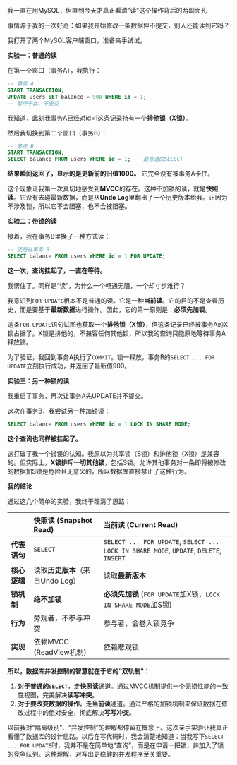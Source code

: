 我一直在用MySQL，但直到今天才真正看清“读”这个操作背后的两副面孔

事情源于我的一次好奇：如果我开始修改一条数据但不提交，别人还能读到它吗？

我打开了两个MySQL客户端窗口，准备亲手试试。

**实验一：普通的读**

在第一个窗口（事务A），我执行：
```sql
-- 事务 A
START TRANSACTION;
UPDATE users SET balance = 900 WHERE id = 1;
-- 暂停于此，不提交
```
我知道，此刻我事务A已经对id=1这条记录持有一个**排他锁（X锁）**。

然后我切换到第二个窗口（事务B）：
```sql
-- 事务 B
START TRANSACTION;
SELECT balance FROM users WHERE id = 1; -- 最普通的SELECT
```
**结果瞬间返回了，显示的是更新前的旧值1000。** 它完全没有被事务A卡住。

这个现象让我第一次真切地感受到**MVCC**的存在。这种不加锁的读，就是**快照读**。它没有去碰最新数据，而是从**Undo Log**里翻出了一个历史版本给我。正因为不涉及锁，所以它不会阻塞，也不会被阻塞。

**实验二：带锁的读**

接着，我在事务B里换了一种方式读：
```sql
-- 还是在事务 B
SELECT balance FROM users WHERE id = 1 FOR UPDATE;
```
**这一次，查询挂起了，一直在等待。**

我愣住了。同样是“读”，为什么一个畅通无阻，一个却寸步难行？

我意识到`FOR UPDATE`根本不是普通的读。它是一种**当前读**。它的目的不是查看历史，而是要基于**最新数据**进行操作。因此，它的第一原则是：**必须先加锁**。

这条`FOR UPDATE`语句试图也获取一个**排他锁（X锁）**，但这条记录已经被事务A的X锁占据了。X锁是排他的，不兼容任何其他锁，所以我的查询只能原地等待事务A释放锁。

为了验证，我回到事务A执行了`COMMIT`。锁一释放，事务B的`SELECT ... FOR UPDATE`立刻执行成功，并返回了最新值900。

**实验三：另一种锁的读**

我重启了事务，再次让事务A先UPDATE并不提交。

这次在事务B，我尝试另一种加锁读：
```sql
SELECT balance FROM users WHERE id = 1 LOCK IN SHARE MODE;
```
**这个查询也同样被挂起了。**

这打破了我一个错误的认知。我原以为共享锁（S锁）和排他锁（X锁）是兼容的。但实际上，**X锁排斥一切其他锁**，包括S锁。允许其他事务对一条即将被修改的数据加S锁是危险且无意义的，所以数据库直接禁止了这种行为。

**我的结论**

通过这几个简单的实验，我终于理清了思路：

|  | **快照读 (Snapshot Read)** | **当前读 (Current Read)** |
| :--- | :--- | :--- |
| **代表语句** | `SELECT` | `SELECT ... FOR UPDATE`, `SELECT ... LOCK IN SHARE MODE`, `UPDATE`, `DELETE`, `INSERT` |
| **核心逻辑** | 读取**历史版本**（来自Undo Log） | 读取**最新版本** |
| **锁机制** | **绝不加锁** | **必须先加锁** (`FOR UPDATE`加X锁，`LOCK IN SHARE MODE`加S锁) |
| **行为** | 旁观者，不参与冲突 | 参与者，会卷入锁竞争 |
| **实现** | 依赖MVCC (ReadView机制) | 依赖悲观锁 |

**所以，数据库并发控制的智慧就在于它的“双轨制”：**

1.  **对于普通的`SELECT`**，走**快照读**通道。通过MVCC机制提供一个无损性能的一致性视图，完美解决**读写冲突**。
2.  **对于要改变数据的操作**，走**当前读**通道。通过严格的加锁机制来保证数据在修改过程中的绝对安全，彻底解决**写写冲突**。

以前我对“隔离级别”、“并发控制”的理解都停留在概念上。这次亲手实验让我真正看懂了数据库的设计思路。以后在写代码时，我会清楚地知道：当我写下`SELECT ... FOR UPDATE`时，我并不是在简单地“查询”，而是在申请一把锁，并加入了锁的竞争队列。这种理解，对写出更稳健的并发程序至关重要。